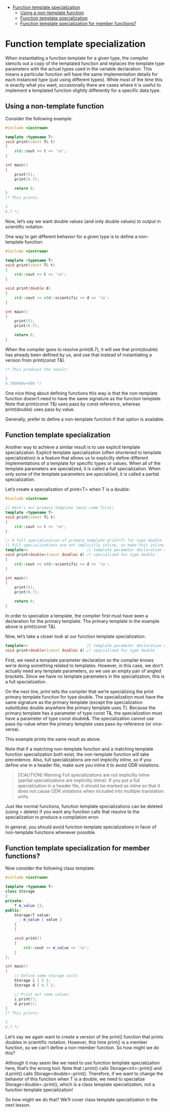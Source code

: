 - [Function template specialization](#function-template-specialization)
  - [Using a non-template function](#using-a-non-template-function)
  - [Function template specialization](#function-template-specialization-1)
  - [Function template specialization for member functions?](#function-template-specialization-for-member-functions)


# Function template specialization

When instantiating a function template for a given type, the compiler stencils out a copy of the templated function and replaces the template type parameters with the actual types used in the variable declaration. This means a particular function will have the same implementation details for each instanced type (just using different types). While most of the time this is exactly what you want, occasionally there are cases where it is useful to implement a templated function slightly differently for a specific data type.

## Using a non-template function
Consider the following example:

```cpp
#include <iostream>

template <typename T>
void print(const T& t)
{
    std::cout << t << '\n';
}

int main()
{
    print(5);
    print(6.7);

    return 0;
}
/* This prints:

5
6.7 */
```

Now, let’s say we want double values (and only double values) to output in scientific notation.

One way to get different behavior for a given type is to define a non-template function:

```cpp
#include <iostream>

template <typename T>
void print(const T& t)
{
    std::cout << t << '\n';
}

void print(double d)
{
    std::cout << std::scientific << d << '\n';
}

int main()
{
    print(5);
    print(6.7);

    return 0;
}
```

When the compiler goes to resolve print(6.7), it will see that print(double) has already been defined by us, and use that instead of instantiating a version from print(const T&).

```cpp
/* This produces the result:

5
6.700000e+000 */
```

One nice thing about defining functions this way is that the non-template function doesn’t need to have the same signature as the function template. Note that print(const T&) uses pass by const reference, whereas print(double) uses pass by value.

Generally, prefer to define a non-template function if that option is available.

## Function template specialization
Another way to achieve a similar result is to use explicit template specialization. Explicit template specialization (often shortened to template specialization) is a feature that allows us to explicitly define different implementations of a template for specific types or values. When all of the template parameters are specialized, it is called a full specialization. When only some of the template parameters are specialized, it is called a partial specialization.

Let’s create a specialization of print\<T> when T is a double:

```cpp
#include <iostream>

// Here's our primary template (must come first)
template <typename T>
void print(const T& t)
{
    std::cout << t << '\n';
}

// A full specialization of primary template print<T> for type double
// Full specializations are not implicitly inline, so make this inline if put in header file
template<>                          // template parameter declaration containing no template parameters
void print<double>(const double& d) // specialized for type double
{
    std::cout << std::scientific << d << '\n';
}

int main()
{
    print(5);
    print(6.7);

    return 0;
}
```

In order to specialize a template, the compiler first must have seen a declaration for the primary template. The primary template in the example above is print<T>(const T&).

Now, let’s take a closer look at our function template specialization:

```cpp
template<>                          // template parameter declaration containing no template parameters
void print<double>(const double& d) // specialized for type double
```

First, we need a template parameter declaration so the compiler knows we’re doing something related to templates. However, in this case, we don’t actually need any template parameters, so we use an empty pair of angled brackets. Since we have no template parameters in the specialization, this is a full specialization.

On the next line, print<double> tells the compiler that we’re specializing the print primary template function for type double. The specialization must have the same signature as the primary template (except the specialization substitutes double anywhere the primary template uses T). Because the primary template has a parameter of type const T&, the specialization must have a parameter of type const double&. The specialization cannot use pass-by-value when the primary template uses pass-by-reference (or vice-versa).

This example prints the same result as above.

Note that if a matching non-template function and a matching template function specialization both exist, the non-template function will take precedence. Also, full specializations are not implicitly inline, so if you define one in a header file, make sure you inline it to avoid ODR violations.


>[!CAUTION] Warning
Full specializations are not implicitly inline (partial specializations are implicitly inline). If you put a full specialization in a header file, it should be marked as inline so that it does not cause ODR violations when included into multiple translation units.

Just like normal functions, function template specializations can be deleted (using = delete) if you want any function calls that resolve to the specialization to produce a compilation error.

In general, you should avoid function template specializations in favor of non-template functions whenever possible.

## Function template specialization for member functions?
Now consider the following class template:

```cpp
#include <iostream>

template <typename T>
class Storage
{
private:
    T m_value {};
public:
    Storage(T value)
      : m_value { value }
    {
    }

    void print()
    {
        std::cout << m_value << '\n';
    }
};

int main()
{
    // Define some storage units
    Storage i { 5 };
    Storage d { 6.7 };

    // Print out some values
    i.print();
    d.print();
}
/* This prints:

5
6.7 */
```

Let’s say we again want to create a version of the print() function that prints doubles in scientific notation. However, this time print() is a member function, so we can’t define a non-member function. So how might we do this?


Although it may seem like we need to use function template specialization here, that’s the wrong tool. Note that i.print() calls Storage\<int>::print() and d.print() calls Storage\<double>::print(). Therefore, if we want to change the behavior of this function when T is a double, we need to specialize Storage\<double>::print(), which is a class template specialization, not a function template specialization!

So how might we do that? We’ll cover class template specialization in the next lesson.
